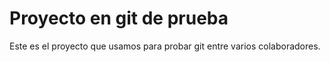 # Proyecto en git de prueba

Este es el proyecto que usamos para probar git entre varios colaboradores. 
